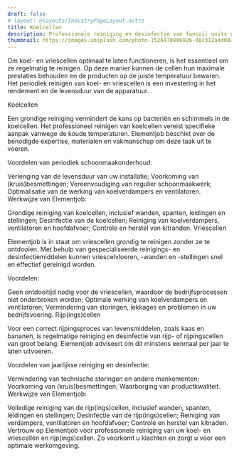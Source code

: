 ```yaml
---
draft: false
# layout: @layouts/IndustryPageLayout.astro
title: Koelcellen
description: Professionele reiniging en desinfectie van fancoil units en inductie units om klachten en ziekmeldingen te voorkomen. Ontvang een reinigingscertificaat voor naleving van de gestelde eisen. 
thumbnail: https://images.unsplash.com/photo-1526478806926-08c312a4d08a?ixlib=rb-4.0.3&ixid=MnwxMjA3fDB8MHxwaG90by1wYWdlfHx8fGVufDB8fHx8&auto=format&fit=crop&w=800&q=80
---
```


Om koel- en vriescellen optimaal te laten functioneren, is het essentieel om ze regelmatig te reinigen. Op deze manier kunnen de cellen hun maximale prestaties behouden en de producten op de juiste temperatuur bewaren. Het periodiek reinigen van koel- en vriescellen is een investering in het rendement en de levensduur van de apparatuur.

Koelcellen

Een grondige reiniging vermindert de kans op bacteriën en schimmels in de koelcellen. Het professioneel reinigen van koelcellen vereist specifieke aanpak vanwege de koude temperaturen. Elementjob beschikt over de benodigde expertise, materialen en vakmanschap om deze taak uit te voeren.

Voordelen van periodiek schoonmaakonderhoud:

Verlenging van de levensduur van uw installatie;
Voorkoming van (kruis)besmettingen;
Vereenvoudiging van regulier schoonmaakwerk;
Optimalisatie van de werking van koelverdampers en ventilatoren.
Werkwijze van Elementjob:

Grondige reiniging van koelcellen, inclusief wanden, spanten, leidingen en stellingen;
Desinfectie van de koelcellen;
Reiniging van koelverdampers, ventilatoren en hoofdafvoer;
Controle en herstel van kitranden.
Vriescellen

Elementjob is in staat om vriescellen grondig te reinigen zonder ze te ontdooien. Met behulp van gespecialiseerde reinigings- en desinfectiemiddelen kunnen vriescelvloeren, -wanden en -stellingen snel en effectief gereinigd worden.

Voordelen:

Geen ontdooitijd nodig voor de vriescellen, waardoor de bedrijfsprocessen niet onderbroken worden;
Optimale werking van koelverdampers en ventilatoren;
Vermindering van storingen, lekkages en problemen in uw bedrijfsvoering.
Rijp(ings)cellen

Voor een correct rijpingsproces van levensmiddelen, zoals kaas en bananen, is regelmatige reiniging en desinfectie van rijp- of rijpingscellen van groot belang. Elementjob adviseert om dit minstens eenmaal per jaar te laten uitvoeren.

Voordelen van jaarlijkse reiniging en desinfectie:

Vermindering van technische storingen en andere mankementen;
Voorkoming van (kruis)besmettingen;
Waarborging van productkwaliteit.
Werkwijze van Elementjob:

Volledige reiniging van de rijp(ings)cellen, inclusief wanden, spanten, leidingen en stellingen;
Desinfectie van de rijp(ings)cellen;
Reiniging van verdampers, ventilatoren en hoofdafvoer;
Controle en herstel van kitnaden.
Vertrouw op Elementjob voor professionele reiniging van uw koel- en vriescellen en rijp(ings)cellen. Zo voorkomt u klachten en zorgt u voor een optimale
werkomgeving.